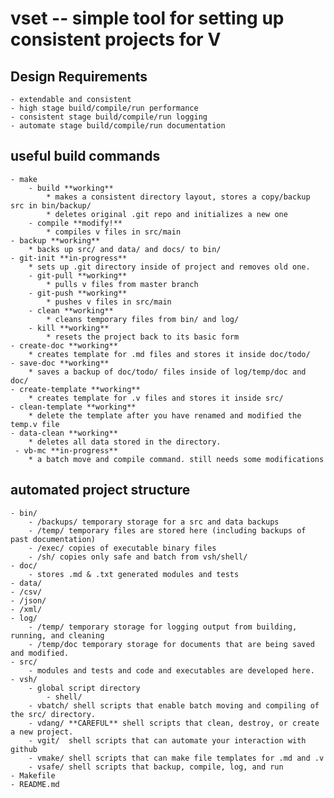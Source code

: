 # vset -- simple tool for setting up consistent projects for V

## Design Requirements
    - extendable and consistent
    - high stage build/compile/run performance
    - consistent stage build/compile/run logging
    - automate stage build/compile/run documentation

## useful build commands
    - make
        - build **working**
            * makes a consistent directory layout, stores a copy/backup src in bin/backup/
            * deletes original .git repo and initializes a new one
        - compile **modify!**
            * compiles v files in src/main
	- backup **working**
	    * backs up src/ and data/ and docs/ to bin/
	- git-init **in-progress**
	    * sets up .git directory inside of project and removes old one.
        - git-pull **working**
            * pulls v files from master branch
        - git-push **working**
            * pushes v files in src/main
        - clean **working**
            * cleans temporary files from bin/ and log/
        - kill **working**
            * resets the project back to its basic form
	- create-doc **working**
	    * creates template for .md files and stores it inside doc/todo/
	- save-doc **working**
	    * saves a backup of doc/todo/ files inside of log/temp/doc and doc/
	- create-template **working**
	    * creates template for .v files and stores it inside src/
	- clean-template **working**
	    * delete the template after you have renamed and modified the temp.v file
	- data-clean **working**
	    * deletes all data stored in the directory.
	 - vb-mc **in-progress**
	    * a batch move and compile command. still needs some modifications

## automated project structure
    - bin/
        - /backups/ temporary storage for a src and data backups
        - /temp/ temporary files are stored here (including backups of past documentation)
        - /exec/ copies of executable binary files
        - /sh/ copies only safe and batch from vsh/shell/
    - doc/
        - stores .md & .txt generated modules and tests
    - data/
	- /csv/
	- /json/
	- /xml/
    - log/
        - /temp/ temporary storage for logging output from building, running, and cleaning
        - /temp/doc temporary storage for documents that are being saved and modified.
    - src/
        - modules and tests and code and executables are developed here.
    - vsh/
        - global script directory
            - shell/
		- vbatch/ shell scripts that enable batch moving and compiling of the src/ directory. 
		- vdang/ **CAREFUL** shell scripts that clean, destroy, or create a new project.
		- vgit/  shell scripts that can automate your interaction with github
		- vmake/ shell scripts that can make file templates for .md and .v
		- vsafe/ shell scripts that backup, compile, log, and run
    - Makefile
    - README.md

